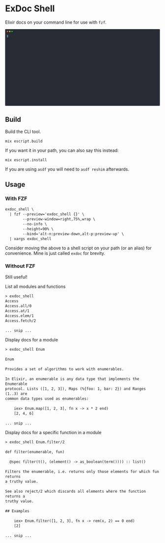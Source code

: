 # ExDoc Shell

Elixir docs on your command line for use with `fzf`.

![demo of ExDoc Shell piped through FZF](assets/demo.svg)

## Build

Build the CLI tool.

```
mix escript.build
```

If you want it in your path, you can also say this instead:

```
mix escript.install
```

If you are using `asdf` you will need to `asdf reshim` afterwards.

## Usage

### With FZF

```
exdoc_shell \
  | fzf --preview='exdoc_shell {}' \
        --preview-window=right,75%,wrap \
        --no-info \
        --height=90% \
        --bind='alt-n:preview-down,alt-p:preview-up' \
  | xargs exdoc_shell
```

Consider moving the above to a shell script on your path (or an alias) for convenience.
Mine is just called `exdoc` for brevity.

### Without FZF
Still useful!

List all modules and functions
```
> exdoc_shell
Access
Access.all/0
Access.at/1
Access.elem/1
Access.fetch/2

... snip ...
```

Display docs for a module
```
> exdoc_shell Enum

Enum

Provides a set of algorithms to work with enumerables.

In Elixir, an enumerable is any data type that implements the Enumerable
protocol. Lists ([1, 2, 3]), Maps (%{foo: 1, bar: 2}) and Ranges (1..3) are
common data types used as enumerables:

    iex> Enum.map([1, 2, 3], fn x -> x * 2 end)
    [2, 4, 6]

... snip ...
```

Display docs for a specific function in a module
```
> exdoc_shell Enum.filter/2

def filter(enumerable, fun)

  @spec filter(t(), (element() -> as_boolean(term()))) :: list()

Filters the enumerable, i.e. returns only those elements for which fun returns
a truthy value.

See also reject/2 which discards all elements where the function returns a
truthy value.

## Examples

    iex> Enum.filter([1, 2, 3], fn x -> rem(x, 2) == 0 end)
    [2]

... snip ...
```

